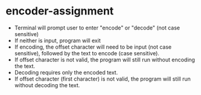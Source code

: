 # encoder-assignment

- Terminal will prompt user to enter "encode" or "decode" (not case sensitive)
- If neither is input, program will exit
- If encoding, the offset character will need to be input (not case sensitive), followed by the text to encode (case sensitive).
- If offset character is not valid, the program will still run without encoding the text.
- Decoding requires only the encoded text.
- If offset character (first character) is not valid, the program will still run without decoding the text.
